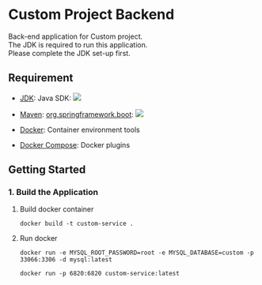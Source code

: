 # Custom Project Backend

Back-end application for Custom project.  
The JDK is required to run this application.  
Please complete the JDK set-up first.

## Requirement
- [JDK](https://openjdk.org/): Java SDK: ![](https://img.shields.io/badge/version-21.0.5-blue)

- [Maven](https://maven.apache.org/): [org.springframework.boot](https://plugins.gradle.org/plugin/org.springframework.boot): ![](https://img.shields.io/badge/version-3.4.0-blue)

- [Docker](https://www.docker.com/): Container environment tools
- [Docker Compose](https://docs.docker.com/compose/): Docker plugins

## Getting Started

### 1. Build the Application
1. Build docker container

   ```shell
   docker build -t custom-service .
   ```
2. Run docker

   ```shell
   docker run -e MYSQL_ROOT_PASSWORD=root -e MYSQL_DATABASE=custom -p 33066:3306 -d mysql:latest
   ```

   ```shell
   docker run -p 6820:6820 custom-service:latest
   ```
